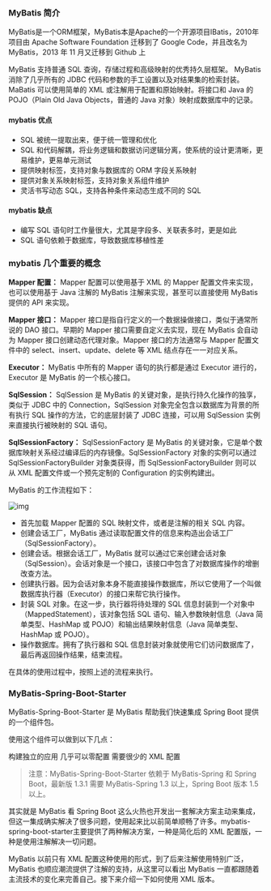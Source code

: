 ### MyBatis 简介

MyBatis是一个ORM框架，MyBatis本是Apache的一个开源项目IBatis，2010年项目由 Apache Software Foundation 迁移到了 Google Code，并且改名为 MyBatis，2013 年 11 月又迁移到 Github 上

MyBatis 支持普通 SQL 查询，存储过程和高级映射的优秀持久层框架。
MyBatis 消除了几乎所有的 JDBC 代码和参数的手工设置以及对结果集的检索封装。
MaBatis 可以使用简单的 XML 或注解用于配置和原始映射。将接口和 Java 的 POJO（Plain Old Java Objects，普通的 Java 对象）映射成数据库中的记录。

#### mybatis 优点

- SQL 被统一提取出来，便于统一管理和优化
- SQL 和代码解耦，将业务逻辑和数据访问逻辑分离，使系统的设计更清晰，更易维护，更易单元测试
- 提供映射标签，支持对象与数据库的 ORM 字段关系映射
- 提供对象关系映射标签，支持对象关系组件维护
- 灵活书写动态 SQL，支持各种条件来动态生成不同的 SQL

#### mybatis  缺点

- 编写 SQL 语句时工作量很大，尤其是字段多、关联表多时，更是如此
- SQL 语句依赖于数据库，导致数据库移植性差

### mybatis 几个重要的概念


**Mapper 配置：** Mapper 配置可以使用基于 XML 的 Mapper 配置文件来实现，也可以使用基于 Java 注解的 MyBatis 注解来实现，甚至可以直接使用 MyBatis 提供的 API 来实现。

**Mapper 接口：** Mapper 接口是指自行定义的一个数据操做接口，类似于通常所说的 DAO 接口。早期的 Mapper 接口需要自定义去实现，现在 MyBatis 会自动为 Mapper 接口创建动态代理对象。Mapper 接口的方法通常与 Mapper 配置文件中的 select、insert、update、delete 等 XML 结点存在一一对应关系。

**Executor：** MyBatis 中所有的 Mapper 语句的执行都是通过 Executor 进行的，Executor 是 MyBatis 的一个核心接口。

**SqlSession：** SqlSession 是 MyBatis 的关键对象，是执行持久化操作的独享，类似于 JDBC 中的 Connection，SqlSession 对象完全包含以数据库为背景的所有执行 SQL 操作的方法，它的底层封装了 JDBC 连接，可以用 SqlSession 实例来直接执行被映射的 SQL 语句。

**SqlSessionFactory：** SqlSessionFactory 是 MyBatis 的关键对象，它是单个数据库映射关系经过编译后的内存镜像。SqlSessionFactory 对象的实例可以通过 SqlSessionFactoryBuilder 对象类获得，而 SqlSessionFactoryBuilder 则可以从 XML 配置文件或一个预先定制的 Configuration 的实例构建出。

MyBatis 的工作流程如下：

![img](http://www.ityouknow.com/assets/images/2017/chat/mybat.png)

- 首先加载 Mapper 配置的 SQL 映射文件，或者是注解的相关 SQL 内容。
- 创建会话工厂，MyBatis 通过读取配置文件的信息来构造出会话工厂（SqlSessionFactory）。
- 创建会话。根据会话工厂，MyBatis 就可以通过它来创建会话对象（SqlSession）。会话对象是一个接口，该接口中包含了对数据库操作的增删改查方法。
- 创建执行器。因为会话对象本身不能直接操作数据库，所以它使用了一个叫做数据库执行器（Executor）的接口来帮它执行操作。
- 封装 SQL 对象。在这一步，执行器将待处理的 SQL 信息封装到一个对象中（MappedStatement），该对象包括 SQL 语句、输入参数映射信息（Java 简单类型、HashMap 或 POJO）和输出结果映射信息（Java 简单类型、HashMap 或 POJO）。
- 操作数据库。拥有了执行器和 SQL 信息封装对象就使用它们访问数据库了，最后再返回操作结果，结束流程。

在具体的使用过程中，按照上述的流程来执行。

###  MyBatis-Spring-Boot-Starter

MyBatis-Spring-Boot-Starter 是 MyBatis 帮助我们快速集成 Spring Boot 提供的一个组件包。

使用这个组件可以做到以下几点：

构建独立的应用
几乎可以零配置
需要很少的 XML 配置

> 注意：MyBatis-Spring-Boot-Starter 依赖于 MyBatis-Spring 和 Spring Boot，最新版 1.3.1 需要 MyBatis-Spring 1.3 以上，Spring Boot 版本 1.5 以上。

其实就是 MyBatis 看 Spring Boot 这么火热也开发出一套解决方案主动来集成， 但这一集成确实解决了很多问题，使用起来比以前简单顺畅了许多。mybatis-spring-boot-starter主要提供了两种解决方案，一种是简化后的 XML 配置版，一种是使用注解解决一切问题。

MyBatis 以前只有 XML 配置这种使用的形式，到了后来注解使用特别广泛，MyBatis 也顺应潮流提供了注解的支持，从这里可以看出 MyBatis 一直都跟随着主流技术的变化来完善自己。接下来介绍一下如何使用 XML 版本。


